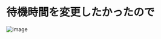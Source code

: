 # 待機時間を変更したかったので

![image](https://user-images.githubusercontent.com/949913/226253527-9ac11815-1b40-48ee-83ca-808af44f3780.png)
